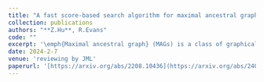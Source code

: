 ```yaml
---
title: "A fast score-based search algorithm for maximal ancestral graphs using entropy"
collection: publications
authors: "**Z.Hu**, R.Evans"
code: ""
excerpt: '\emph{Maximal ancestral graph} (MAGs) is a class of graphical model that extend the famous \emph{directed acyclic graph} in the presence of latent confounders. Most score-based approaches to learn the unknown MAG from empirical data rely on BIC score which suffers from instability and heavy computations. We propose to use the framework of imsets \citep{studeny2006probabilistic} to score MAGs using empirical entropy estimation and the newly proposed \emph{refined Markov property} \citep{hu2023towards}. Our graphical search procedure is similar to \citet{claassen2022greedy} but improved from our theoretical results. We show that our search algorithm is polynomial in number of nodes by restricting degree, maximal head size and number of discriminating paths. In simulated experiment, our algorithm shows superior performance compared to other state of art MAG learning algorithms.'
date: 2024-2-7
venue: 'reviewing by JML'
paperurl: '[https://arxiv.org/abs/2208.10436](https://arxiv.org/abs/2402.04777)'
---
```

